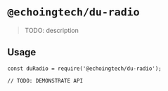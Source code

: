 # `@echoingtech/du-radio`

> TODO: description

## Usage

```
const duRadio = require('@echoingtech/du-radio');

// TODO: DEMONSTRATE API
```
